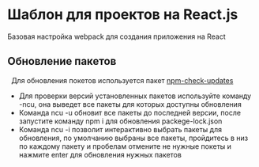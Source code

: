 # Шаблон для проектов на React.js
  Базовая настройка webpack для создания приложения на React

## Обновление пакетов
  Для обновления покетов используется пакет [npm-check-updates](https://www.npmjs.com/package/npm-check-updates)
- Для проверки версий установленных пакетов используйте команду -ncu, она выведет все пакеты для которых доступны обновления
- Команда ncu -u обновит все пакеты до последней версии, после запустите команду npm i для обновления packege-lock.json
- Команда ncu -i позволит интерактивно выбрать пакеты для обновления, по умолчанию выбраны все пакеты, пройдитесь в низ по каждому пакету и пробелам отмените не нужные покеты и нажмите enter для обновления нужных пакетов
